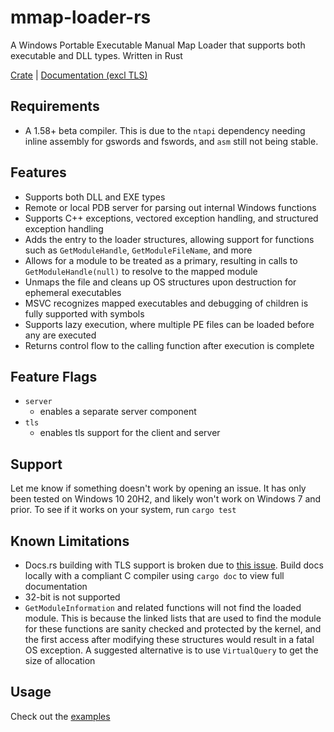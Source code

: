 # mmap-loader-rs
A Windows Portable Executable Manual Map Loader that supports both executable and DLL types. Written in Rust

[Crate](https://crates.io/crates/mmap-loader) | [Documentation (excl TLS)](https://docs.rs/mmap-loader/0.3.3/mmap_loader/)

## Requirements
- A 1.58+ beta compiler. This is due to the `ntapi` dependency needing inline assembly for gswords and fswords, and `asm` still not being stable.

## Features
- Supports both DLL and EXE types
- Remote or local PDB server for parsing out internal Windows functions
- Supports C++ exceptions, vectored exception handling, and structured exception handling
- Adds the entry to the loader structures, allowing support for functions such as `GetModuleHandle`, `GetModuleFileName`, and more
- Allows for a module to be treated as a primary, resulting in calls to `GetModuleHandle(null)` to resolve to the mapped module
- Unmaps the file and cleans up OS structures upon destruction for ephemeral executables
- MSVC recognizes mapped executables and debugging of children is fully supported with symbols
- Supports lazy execution, where multiple PE files can be loaded before any are executed
- Returns control flow to the calling function after execution is complete

## Feature Flags
- `server`
    - enables a separate server component
- `tls`
    - enables tls support for the client and server

## Support
Let me know if something doesn't work by opening an issue. It has only been tested on Windows 10 20H2, and likely won't work on Windows 7 and prior. To see if it works on your system, run `cargo test`

## Known Limitations
- Docs.rs building with TLS support is broken due to [this issue](https://github.com/briansmith/ring/issues/1379). Build docs locally with a compliant C compiler using `cargo doc` to view full documentation
- 32-bit is not supported
- `GetModuleInformation` and related functions will not find the loaded module. This is because the linked lists that are used to find the module for these functions are sanity checked and protected by the kernel, and the first access after modifying these structures would result in a fatal OS exception. A suggested alternative is to use `VirtualQuery` to get the size of allocation

## Usage
Check out the [examples](examples/)
